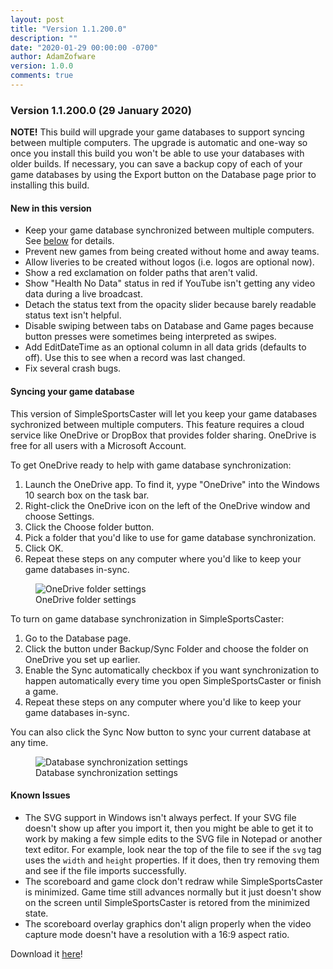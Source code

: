 ```yaml
---
layout: post
title: "Version 1.1.200.0"
description: ""
date: "2020-01-29 00:00:00 -0700"
author: AdamZofware
version: 1.0.0
comments: true
---
```


### Version 1.1.200.0 (29 January 2020)

**NOTE!** This build will upgrade your game databases to support syncing between multiple computers. The upgrade is automatic and one-way so once you install this build you won't be able to use your databases with older builds. If necessary, you can save a backup copy of each of your game databases by using the Export button on the Database page prior to installing this build.

#### New in this version
* Keep your game database synchronized between multiple computers. See [below](#syncing-your-game-database) for details.
* Prevent new games from being created without home and away teams.
* Allow liveries to be created without logos (i.e. logos are optional now).
* Show a red exclamation on folder paths that aren't valid.
* Show "Health No Data" status in red if YouTube isn't getting any video data during a live broadcast.
* Detach the status text from the opacity slider because barely readable status text isn't helpful.
* Disable swiping between tabs on Database and Game pages because button presses were sometimes being interpreted as swipes.
* Add EditDateTime as an optional column in all data grids (defaults to off). Use this to see when a record was last changed.
* Fix several crash bugs.

#### Syncing your game database
This version of SimpleSportsCaster will let you keep your game databases sychronized between multiple computers. This feature requires a cloud service like OneDrive or DropBox that provides folder sharing. OneDrive is free for all users with a Microsoft Account.

To get OneDrive ready to help with game database synchronization:

1. Launch the OneDrive app. To find it, yype "OneDrive" into the Windows 10 search box on the task bar.
2. Right-click the OneDrive icon on the left of the OneDrive window and choose Settings.
3. Click the Choose folder button.
4. Pick a folder that you'd like to use for game database synchronization.
5. Click OK.
6. Repeat these steps on any computer where you'd like to keep your game databases in-sync.

<figure>
  <img src="{{site.url}}/assets/posts/onedrive-folder-settings.png" alt="OneDrive folder settings"/>
  <figcaption>OneDrive folder settings</figcaption>
</figure>

To turn on game database synchronization in SimpleSportsCaster:

1. Go to the Database page.
2. Click the button under Backup/Sync Folder and choose the folder on OneDrive you set up earlier.
3. Enable the Sync automatically checkbox if you want synchronization to happen automatically every time you open SimpleSportsCaster or finish a game.
4. Repeat these steps on any computer where you'd like to keep your game databases in-sync.

You can also click the Sync Now button to sync your current database at any time.

<figure>
  <img src="{{site.url}}/assets/posts/database-sync.png" alt="Database synchronization settings"/>
  <figcaption>Database synchronization settings</figcaption>
</figure>


#### Known Issues
* The SVG support in Windows isn't always perfect. If your SVG file doesn't show up after you import it, then you might be able to get it to work by making a few simple edits to the SVG file in Notepad or another text editor. For example, look near the top of the file to see if the `svg` tag uses the `width` and `height` properties. If it does, then try removing them and see if the file imports successfully.
* The scoreboard and game clock don't redraw while SimpleSportsCaster is minimized. Game time still advances normally but it just doesn't show on the screen until SimpleSportsCaster is retored from the minimized state.
* The scoreboard overlay graphics don't align properly when the video capture mode doesn't have a resolution with a 16:9 aspect ratio.

Download it [here](https://www.microsoft.com/store/apps/9NRQMTPGS298?cid=sscdotcom)!

<img src="{{site.url}}/images/logo-banner-with-shadow-1024.png" alt="rss feed image" class="webfeedsFeaturedVisual" width="1"/>
<media:content url="{{site.url}}/images/social.jpg" />

